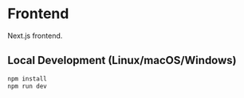 # Frontend

Next.js frontend.

## Local Development (Linux/macOS/Windows)

```bash
npm install
npm run dev
```